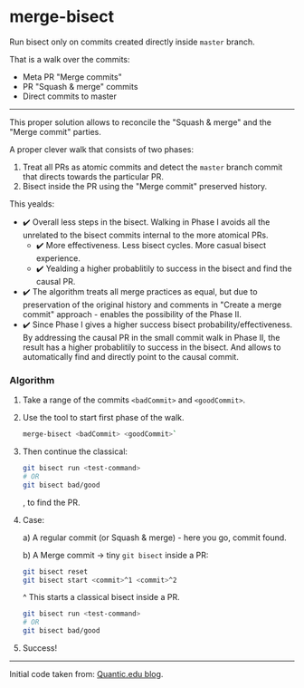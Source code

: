 # merge-bisect

Run bisect only on commits created directly inside `master` branch.

That is a walk over the commits:
  * Meta PR "Merge commits"
  * PR "Squash & merge" commits
  * Direct commits to master

---

This proper solution allows to reconcile the "Squash & merge" and the "Merge commit" parties.

A proper clever walk that consists of two phases:
1. Treat all PRs as atomic commits and detect the `master` branch commit that directs towards the particular PR.
2. Bisect inside the PR using the "Merge commit" preserved history.

This yealds:
  * :heavy_check_mark: Overall less steps in the bisect. Walking in Phase I avoids all the unrelated to the bisect commits internal to the more atomical PRs.
    * :heavy_check_mark: More effectiveness. Less bisect cycles. More casual bisect experience.
    * :heavy_check_mark: Yealding a higher probablitily to success in the bisect and find the causal PR.
  * :heavy_check_mark: The algorithm treats all merge practices as equal, but due to preservation of the original history and comments in "Create a merge commit" approach - enables the possibility of the Phase II.
  * :heavy_check_mark: Since Phase I gives a higher success bisect probability/effectiveness. By addressing the causal PR in the small commit walk in Phase II, the result has a higher probablitily to success in the bisect. And allows to automatically find and directly point to the causal commit.

### Algorithm

  1. Take a range of the commits `<badCommit>` and `<goodCommit>`.
    
  2. Use the tool to start first phase of the walk.

      ```sh
      merge-bisect <badCommit> <goodCommit>`
      ```
  
  3. Then continue the classical:

      ```sh
      git bisect run <test-command>
      # OR
      git bisect bad/good
      ```
      , to find the PR.

  4. Case:
      
      a) A regular commit (or Squash & merge) - here you go, commit found.
      
      b) A Merge commit -> tiny `git bisect` inside a PR:

      ```sh
      git bisect reset
      git bisect start <commit>^1 <commit>^2
      ```
      ^ This starts a classical bisect inside a PR.

      ```sh
      git bisect run <test-command>
      # OR
      git bisect bad/good
      ```

  5. Success!

---

Initial code taken from: [Quantic.edu blog](https://blog.quantic.edu/2015/02/03/git-bisect-debugging-with-feature-branches/).
